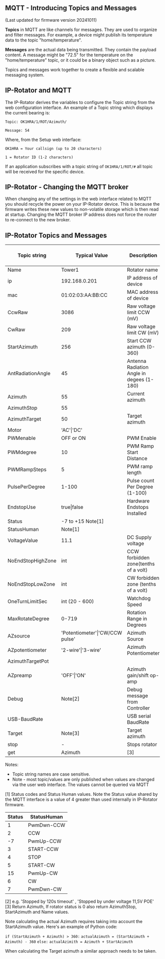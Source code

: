 ## MQTT  - Introducing Topics and Messages

(Last updated for firmware version 20241011)

**Topics** in MQTT are like channels for messages. They are used to organize and filter messages. For example, a device might publish its temperature data to the topic "home/temperature".

**Messages** are the actual data being transmitted. They contain the payload content. A message might be "72.5" for the temperature on the "home/temperature" topic, or it could be a binary object such as a picture.

Topics and messages work together to create a flexible and scalable messaging system.

## IP-Rotator and MQTT

The IP-Rotator derives the variables to configure the Topic string from the web configuration interface. An example of a Topic string which displays the current bearing is:

`Topic: OK1HRA/1/ROT/Azimuth/`

`Message: 54`

Where, from the Setup web interface:

`OK1HRA = Your callsign (up to 20 characters)`

`1 = Rotator ID (1-2 characters)`

If an application subscribes with a topic string of `OK1HRA/1/ROT/#` all topic will be received for the specific device.

## IP-Rotator - Changing the MQTT broker
When changing any of the settings in the web interface related to MQTT you should recycle the power on your IP-Rotator device. This is because the firmware writes these new values to non-volatile storage which is then read at startup. Changing the MQTT broker IP address does not force the router to re-connect to the new broker.

## IP-Rotator Topics and Messages

| Topic string      | Typical Value                   | Description                               | Retained? | via Web Setup? | MQTT Write? |
| ----------------- | ------------------------------- | ----------------------------------------- | --------- | -------------- | ----------- |
| Name              | Tower1                          | Rotator name                              | Yes       | Yes            |             |
| ip                | 192.168.0.201                   | IP address of device                      | Yes       | No             |             |
| mac               | 01:02:03:AA:BB:CC               | MAC address of device                     | Yes       | No             |             |
| CcwRaw            | 3086                            | Raw voltage limit CCW (mV)                | Yes       | No             |             |
| CwRaw             | 209                             | Raw voltage limit CW (mV)                 | Yes       | No             |             |
| StartAzimuth      | 256                             | Start CCW azimuth (0-360)                 | Yes       | Yes            |             |
| AntRadiationAngle | 45                              | Antenna Radiation Angle in degees (1-180) | Yes       | Yes            |             |
| Azimuth           | 55                              | Current azimuth                           | No        | No             |             |
| AzimuthStop       | 55                              |                                           | No        | No             |             |
| AzimuthTarget     | 50                              | Target azimuth                            | No        | No             | W           |
| Motor             | 'AC'\|'DC'                      |                                           | Yes       | Yes            |             |
| PWMenable         | OFF or ON                       | PWM Enable                                | Yes       | Yes            |             |
| PWMdegree         | 10                              | PWM Ramp Start Distance                   | Yes       | Yes            |             |
| PWMRampSteps      | 5                               | PWM ramp length                           | Yes       | Yes            |             |
| PulsePerDegree    | 1-100                           | Pulse count Per Degree (1-100)            | Yes       | Yes            |             |
| EndstopUse        | true\|false                     | Hardware Endstops Installed               | Yes       | Yes            |             |
| Status            | -7 to +15 Note[1]               |                                           | No        | No             |             |
| StatusHuman       | Note[1]                         |                                           | No        | No             |             |
| VoltageValue      | 11.1                            | DC Supply voltage                         | No        | No             |             |
| NoEndStopHighZone | int                             | CCW forbidden zone(tenths of a volt)      | Yes       | Yes            |             |
| NoEndStopLowZone  | int                             | CW forbidden zone (tenths of a volt)      | Yes       | Yes            |             |
| OneTurnLimitSec   | int (20 - 600)                  | Watchdog Speed                            | Yes       | Yes            |             |
| MaxRotateDegree   | 0-719                           | Rotation Range in Degrees                 | Yes       | Yes            |             |
| AZsource          | 'Potentiometer'\|'CW/CCW pulse' | Azimuth Source                            | Yes       | Yes            |             |
| AZpotentiometer   | '2-wire'\|'3-wire'              | Azimuth Potentiometer                     | Yes       | Yes            |             |
| AzimuthTargetPot  |                                 |                                           | No        | No             |             |
| AZpreamp          | 'OFF'\|'ON'                     | Azimuth gain/shift op-amp                 | Yes       | Yes            |             |
| Debug             | Note[2]                         | Debug message from Controller             | No        | No             |             |
| USB-BaudRate      |                                 | USB serial BaudRate                       | Yes       | Yes            |             |
| Target            | Note[3]                         | Target azimuth                            | No        | No             | W           |
| stop              | -                               | Stops rotator                             | No        | No             | W           |
| get               | Azimuth                         | [3]                                       | No        | No             | W           |

Notes:
- Topic string names are case sensitive.
- Note - most topic/values are only published when values are changed via the user web interface. The values cannot be queried via MQTT

[1] Status codes and Status Human values. Note the Status value shared by the MQTT interface is a value of 4 greater than used internally in IP-Rotator firmware.

| Status | StatusHuman |
| ------ | ----------- |
| 1      | PwmDwn-CCW  |
| 2      | CCW         |
| -7     | PwmUp-CCW   |
| 3      | START-CCW   |
| 4      | STOP        |
| 5      | START-CW    |
| 15     | PwmUp-CW    |
| 6      | CW          |
| 7      | PwmDwn-CW   |

[2] e.g. 'Stopped by 120s timeout' , 'Stopped by under voltage 11,5V POE'
[3] Return Azimuth, If rotator status is 0 also return AzimuthStop, StartAzimuth and Name values. 

Note calculating the actual Azimuth requires taking into account the StartAzimuth value. Here's an example of Python code:

`if (StartAzimuth + Azimuth) > 360:`
	`actualAzimuth = (StartAzimuth + Azimuth) - 360`
`else:`
	`actualAzimith = Azimuth + StartAzimuth`

When calculating the Target azimuth a similar approach needs to be taken.
